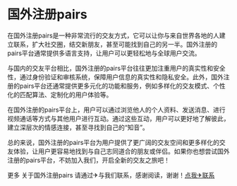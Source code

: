 # 国外注册pairs

在国外注册pairs是一种非常流行的交友方式，它可以让你与来自世界各地的人建立联系，扩大社交圈，结交新朋友，甚至可能找到自己的另一半。国外注册的pairs平台通常提供多语言支持，让用户可以更轻松地与全球用户交流。

与国内的交友平台相比，国外注册的pairs平台往往更加注重用户的真实性和安全性，通过身份验证和审核系统，保障用户信息的真实性和隐私安全。此外，国外注册的pairs平台还通常提供更多元化的功能和服务，例如多样化的交友模式、个性化的匹配算法、定制化的用户体验等。

在国外注册的pairs平台上，用户可以通过浏览他人的个人资料、发送消息、进行视频通话等方式与其他用户进行互动。通过这些互动，用户可以更好地了解彼此，建立深层次的情感连接，甚至寻找到自己的“知音”。

总的来说，国外注册的pairs平台为用户提供了更广阔的交友空间和更多样化的交友体验，让用户更容易地找到与自己志同道合的朋友或伴侣。如果你也想尝试国外注册的pairs平台，不妨加入我们，开启全新的交友之旅吧！

更多 关于国外注册pairs 请通过✈与我们联系，感谢阅读，谢谢！[点我✈联系](https://a.k02.cc)